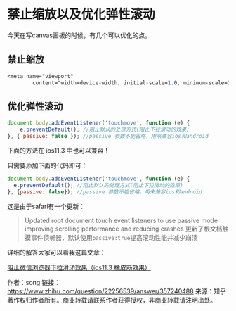 # 禁止缩放以及优化弹性滚动

今天在写canvas画板的时候，有几个可以优化的点。

## 禁止缩放

```css
<meta name="viewport"
        content="width=device-width, initial-scale=1.0, minimum-scale=1.0, maximum-scale=1.0,user-scalable=no" />
```

## 优化弹性滚动

```js
document.body.addEventListener('touchmove', function (e) {
    e.preventDefault(); //阻止默认的处理方式(阻止下拉滑动的效果)
}, { passive: false }); //passive 参数不能省略，用来兼容ios和android
```





下面的方法在 ios11.3 中也可以兼容！

只需要添加下面的代码即可：

```js
document.body.addEventListener('touchmove', function (e) {
  e.preventDefault(); //阻止默认的处理方式(阻止下拉滑动的效果)
}, {passive: false}); //passive 参数不能省略，用来兼容ios和android
```

这是由于safari有一个更新：

> Updated root document touch event listeners to use passive mode improving scrolling performance and reducing crashes
> 更新了根文档触摸事件侦听器，默认使用`passive:true`提高滚动性能并减少崩溃

详细的解答大家可以看我这篇文章：

[阻止微信浏览器下拉滑动效果（ios11.3 橡皮筋效果）](https://link.zhihu.com/?target=https%3A//segmentfault.com/a/1190000014134234)



作者：song
链接：https://www.zhihu.com/question/22256539/answer/357240488
来源：知乎
著作权归作者所有。商业转载请联系作者获得授权，非商业转载请注明出处。

